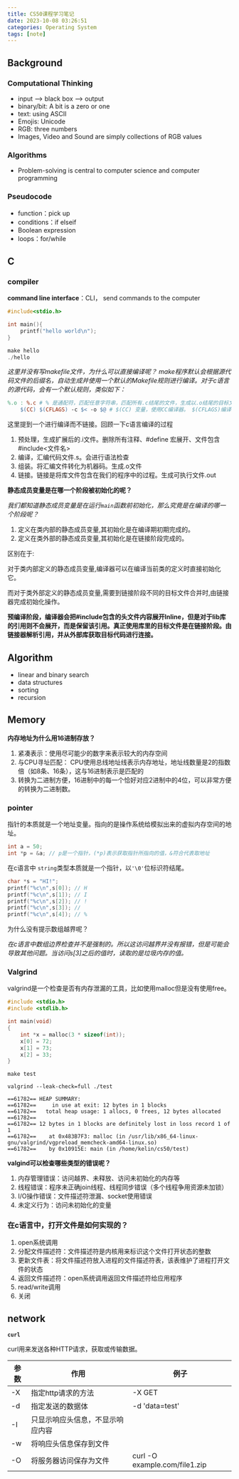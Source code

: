 ```yaml
---
title: CS50课程学习笔记
date: 2023-10-08 03:26:51
categories: Operating System
tags: [note]
---
```


## Background

### Computational Thinking

-  input --> black box --> output
-  binary/bit: A bit is a zero or one
- text: using ASCII
- Emojis: Unicode
- RGB: three numbers
- Images, Video and Sound are simply collections of RGB values

### Algorithms

- Problem-solving is central to computer science and computer programming

### Pseudocode

- function：pick up
- conditions：if elseif
- Boolean expression
- loops：for/while

## C

### compiler

**command line interface**：CLI， send commands to the computer

```c
#include<stdio.h>

int main(){
    printf("hello world\n");
}

make hello
./hello
```

*这里并没有写makefile文件，为什么可以直接编译呢？*
*make程序默认会根据源代码文件的后缀名，自动生成并使用一个默认的Makefile规则进行编译。对于c语言的源代码，会有一个默认规则，类似如下：*
```makefile
%.o : %.c # % 是通配符，匹配任意字符串，匹配所有.c结尾的文件，生成以.o结尾的目标文件
    $(CC) $(CFLAGS) -c $< -o $@ # $(CC) 变量，使用CC编译器。 $(CFLAGS)编译参数， -c表示进行编译而不链接， $< 取出第一个前置文件的名字，即.c文件，-o指定输出目标文件，&@ 取出目标文件的名字，既.o文件
```

这里提到一个进行编译而不链接。回顾一下c语言编译的过程
1. 预处理，生成扩展后的.i文件。删除所有注释、#define 宏展开、文件包含 #include<文件名>
2. 编译，汇编代码文件.s。会进行语法检查
3. 组装。将汇编文件转化为机器码。生成.o文件
4. 链接。链接是将库文件包含在我们的程序中的过程。生成可执行文件.out

**静态成员变量是在哪一个阶段被初始化的呢？**

*我们都知道静态成员变量是在运行`main`函数前初始化，那么究竟是在编译的哪一个阶段呢？*
1. 定义在类内部的静态成员变量,其初始化是在编译期初期完成的。
2. 定义在类外部的静态成员变量,其初始化是在链接阶段完成的。

区别在于:

对于类内部定义的静态成员变量,编译器可以在编译当前类的定义时直接初始化它。

而对于类外部定义的静态成员变量,需要到链接阶段不同的目标文件合并时,由链接器完成初始化操作。

**预编译阶段，编译器会把#include包含的头文件内容展开Inline，但是对于lib库的引用则不会展开，而是保留该引用。真正使用库里的目标文件是在链接阶段。由链接器解析引用，并从外部库获取目标代码进行连接。**

## Algorithm
- linear and binary search
- data structures
- sorting
- recursion

## Memory

**内存地址为什么用16进制存放？**
1. 紧凑表示：使用尽可能少的数字来表示较大的内存空间
2. 与CPU寻址匹配： CPU使用总线地址线表示内存地址，地址线数量是2的指数倍（如8条、16条），这与16进制表示是匹配的
3. 转换为二进制方便，16进制中的每一个恰好对应2进制中的4位，可以非常方便的转换为二进制数。

### pointer

指针的本质就是一个地址变量。指向的是操作系统给模拟出来的虚拟内存空间的地址。

```c
int a = 50;
int *p = &a; // p是一个指针，(*p)表示获取指针所指向的值，&符合代表取地址
```
在c语言中
`string`类型本质就是一个指针，以`'\0'`位标识符结尾。

```c
char *s = "HI!";
printf("%c\n",s[0]); // H
printf("%c\n",s[1]); // I
printf("%c\n",s[2]); // !
printf("%c\n",s[3]); // 
printf("%c\n",s[4]); // %
```
为什么没有提示数组越界呢？

*在c语言中数组边界检查并不是强制的。所以这访问越界并没有报错，但是可能会导致其他问题。当访问s[3]之后的值时，读取的是垃圾内存的值。*

### Valgrind

valgrind是一个检查是否有内存泄漏的工具，比如使用malloc但是没有使用free。

```c
#include <stdio.h>
#include <stdlib.h>

int main(void)
{
    int *x = malloc(3 * sizeof(int));
    x[0] = 72;
    x[1] = 73;
    x[2] = 33;
}
```

`make test`

`valgrind --leak-check=full ./test`

```
==61782== HEAP SUMMARY:
==61782==     in use at exit: 12 bytes in 1 blocks
==61782==   total heap usage: 1 allocs, 0 frees, 12 bytes allocated
==61782== 
==61782== 12 bytes in 1 blocks are definitely lost in loss record 1 of 1
==61782==    at 0x483B7F3: malloc (in /usr/lib/x86_64-linux-gnu/valgrind/vgpreload_memcheck-amd64-linux.so)
==61782==    by 0x10915E: main (in /home/kelin/cs50/test)
```

**valgind可以检查哪些类型的错误呢？**

1. 内存管理错误：访问越界、未释放、访问未初始化的内存等
2. 线程错误：程序未正确join线程、线程同步错误（多个线程争用资源未加锁）
3. I/O操作错误：文件描述符泄漏、socket使用错误
4. 未定义行为：访问未初始化的变量

### 在c语言中，打开文件是如何实现的？

1. open系统调用
2. 分配文件描述符：文件描述符是内核用来标识这个文件打开状态的整数
3. 更新文件表：将文件描述符放入进程的文件描述符表，该表维护了进程打开文件的状态
4. 返回文件描述符：open系统调用返回文件描述符给应用程序
5. read/write调用
6. 关闭

## network

**`curl`**

curl用来发送各种HTTP请求，获取或传输数据。

|参数|作用|例子|
|---|---|---|
|-X|指定http请求的方法|-X GET|
|-d|指定发送的数据体|-d 'data=test'|
|-I|只显示响应头信息，不显示响应内容||
|-w|将响应头信息保存到文件||
|-O|将服务器访问保存为文件|curl -O example.com/file1.zip|